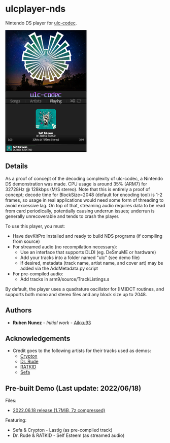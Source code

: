 # ulcplayer-nds
Nintendo DS player for [ulc-codec](https://github.com/Aikku93/ulc-codec).

![Screenshot](/Screenshot.png?raw=true)

## Details

As a proof of concept of the decoding complexity of ulc-codec, a Nintendo DS demonstration was made. CPU usage is around 35% (ARM7) for 32728Hz @ 128kbps (M/S stereo). Note that this is entirely a proof of concept; decode time for BlockSize=2048 (default for encoding tool) is 1-2 frames, so usage in real applications would need some form of threading to avoid excessive lag. On top of that, streaming audio requires data to be read from card periodically, potentially causing underrun issues; underrun is generally unrecoverable and tends to crash the player.

To use this player, you must:
 * Have devKitPro installed and ready to build NDS programs (if compiling from source)
 * For streamed audio (no recompilation necessary):
   * Use an interface that supports DLDI (eg. DeSmuME or hardware)
   * Add your tracks into a folder named "ulc" (see demo file)
   * If desired, metadata (track name, artist name, and cover art) may be added via the AddMetadata.py script
 * For pre-compiled audio:
   * Add tracks in arm9/source/TrackListings.s

By default, the player uses a quadrature oscillator for [IM]DCT routines, and supports both mono and stereo files and any block size up to 2048.

## Authors
 * **Ruben Nunez** - *Initial work* - [Aikku93](https://github.com/Aikku93)

## Acknowledgements
* Credit goes to the following artists for their tracks used as demos:
  * [Crypton](https://music.youtube.com/channel/UCvqH0bSFhwjzzW_fp2oVdXA)
  * [Dr. Rude](https://music.youtube.com/channel/UCdWjqbcoRdjQlua6e2OQdZg)
  * [RATKID](https://www.facebook.com/ratkidmusic/)
  * [Sefa](https://djsefa.com/)

## Pre-built Demo (Last update: 2022/06/18)

Files:
 * [2022.06.18 release (1.7MiB, 7z compressed)](https://www.mediafire.com/file/15fwqcsgzja1kc3/file)

Featuring:
 * Sefa & Crypton - Lastig (as pre-compiled track)
 * Dr. Rude & RATKID - Self Esteem (as streamed audio)
